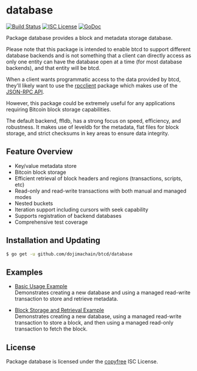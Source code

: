 database
========

[![Build Status](https://github.com/dojimachain/btcd/workflows/Build%20and%20Test/badge.svg)](https://github.com/dojimachain/btcd/actions)
[![ISC License](http://img.shields.io/badge/license-ISC-blue.svg)](http://copyfree.org)
[![GoDoc](https://img.shields.io/badge/godoc-reference-blue.svg)](https://pkg.go.dev/github.com/dojimachain/btcd/database)

Package database provides a block and metadata storage database.

Please note that this package is intended to enable btcd to support different
database backends and is not something that a client can directly access as only
one entity can have the database open at a time (for most database backends),
and that entity will be btcd.

When a client wants programmatic access to the data provided by btcd, they'll
likely want to use the [rpcclient](https://github.com/dojimachain/btcd/tree/master/rpcclient)
package which makes use of the [JSON-RPC API](https://github.com/dojimachain/btcd/tree/master/docs/json_rpc_api.md).

However, this package could be extremely useful for any applications requiring
Bitcoin block storage capabilities.

The default backend, ffldb, has a strong focus on speed, efficiency, and
robustness.  It makes use of leveldb for the metadata, flat files for block
storage, and strict checksums in key areas to ensure data integrity.

## Feature Overview

- Key/value metadata store
- Bitcoin block storage
- Efficient retrieval of block headers and regions (transactions, scripts, etc)
- Read-only and read-write transactions with both manual and managed modes
- Nested buckets
- Iteration support including cursors with seek capability
- Supports registration of backend databases
- Comprehensive test coverage

## Installation and Updating

```bash
$ go get -u github.com/dojimachain/btcd/database
```

## Examples

* [Basic Usage Example](https://pkg.go.dev/github.com/dojimachain/btcd/database#example-package--BasicUsage)  
  Demonstrates creating a new database and using a managed read-write
  transaction to store and retrieve metadata.

* [Block Storage and Retrieval Example](https://pkg.go.dev/github.com/dojimachain/btcd/database#example-package--BlockStorageAndRetrieval)  
  Demonstrates creating a new database, using a managed read-write transaction
  to store a block, and then using a managed read-only transaction to fetch the
  block.

## License

Package database is licensed under the [copyfree](http://copyfree.org) ISC
License.
